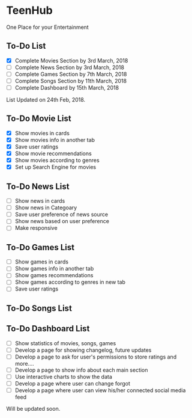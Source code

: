 # TeenHub
One Place for your Entertainment

## To-Do List

- [X] Complete Movies Section by 3rd March, 2018
- [ ] Complete News Section by 3rd March, 2018
- [ ] Complete Games Section by 7th March, 2018
- [ ] Complete Songs Section by 11th March, 2018
- [ ] Complete Dashboard by 15th March, 2018

List Updated on 24th Feb, 2018.

## To-Do Movie List

- [X] Show movies in cards
- [X] Show movies info in another tab
- [X] Save user ratings
- [X] Show movie recommendations
- [X] Show movies according to genres
- [X] Set up Search Engine for movies

## To-Do News List

- [ ] Show news in cards
- [ ] Show news in Categoary
- [ ] Save user preference of news source
- [ ] Show news based on user preference
- [ ] Make responsive

## To-Do Games List

- [ ] Show games in cards
- [ ] Show games info in another tab
- [ ] Show games recommendations
- [ ] Show games according to genres in new tab
- [ ] Save user ratings

## To-Do Songs List

## To-Do Dashboard List

- [ ] Show statistics of movies, songs, games
- [ ] Develop a page for showing changelog, future updates
- [ ] Develop a page to ask for user's permissions to store ratings and more....
- [ ] Develop a page to show info about each main section
- [ ] Use interactive charts to show the data
- [ ] Develop a page where user can change forgot
- [ ] Develop a page where user can view his/her connected social media feed

Will be updated soon.
